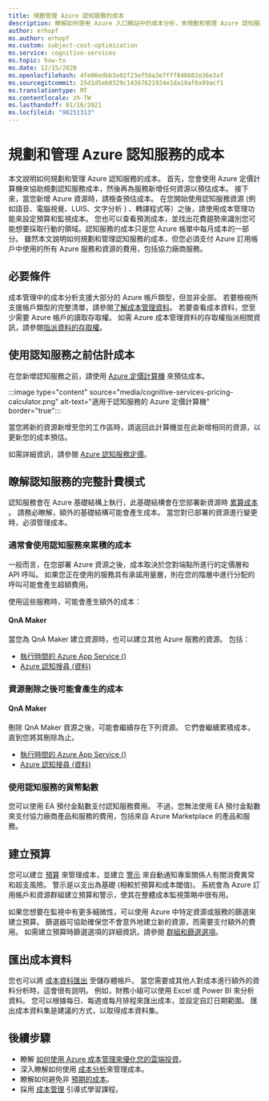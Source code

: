 ```yaml
---
title: 規劃管理 Azure 認知服務的成本
description: 瞭解如何使用 Azure 入口網站中的成本分析，來規劃和管理 Azure 認知服務的成本。
author: erhopf
ms.author: erhopf
ms.custom: subject-cost-optimization
ms.service: cognitive-services
ms.topic: how-to
ms.date: 12/15/2020
ms.openlocfilehash: 4fe06edbb3e02f23ef56a3e7fff848682e36e3af
ms.sourcegitcommit: 25d1d5eb0329c14367621924e1da19af0a99acf1
ms.translationtype: MT
ms.contentlocale: zh-TW
ms.lasthandoff: 01/16/2021
ms.locfileid: "98251313"
---
```

# <a name="plan-and-manage-costs-for-azure-cognitive-services"></a>規劃和管理 Azure 認知服務的成本

本文說明如何規劃和管理 Azure 認知服務的成本。 首先，您會使用 Azure 定價計算機來協助規劃認知服務成本，然後再為服務新增任何資源以預估成本。 接下來，當您新增 Azure 資源時，請檢查預估成本。 在您開始使用認知服務資源 (例如語音、電腦視覺、LUIS、文字分析 ) 、轉譯程式等）之後，請使用成本管理功能來設定預算和監視成本。 您也可以查看預測成本，並找出花費趨勢來識別您可能想要採取行動的領域。認知服務的成本只是您 Azure 帳單中每月成本的一部分。 雖然本文說明如何規劃和管理認知服務的成本，但您必須支付 Azure 訂用帳戶中使用的所有 Azure 服務和資源的費用，包括協力廠商服務。

## <a name="prerequisites"></a>必要條件

成本管理中的成本分析支援大部分的 Azure 帳戶類型，但並非全部。 若要檢視所支援帳戶類型的完整清單，請參閱[了解成本管理資料](../cost-management-billing/costs/understand-cost-mgt-data.md?WT.mc_id=costmanagementcontent_docsacmhorizontal_-inproduct-learn)。 若要查看成本資料，您至少需要 Azure 帳戶的讀取存取權。 如需 Azure 成本管理資料的存取權指派相關資訊，請參閱[指派資料的存取權](../cost-management/assign-access-acm-data.md?WT.mc_id=costmanagementcontent_docsacmhorizontal_-inproduct-learn)。

<!--Note for Azure service writer: If you have other prerequisites for your service, insert them here -->

## <a name="estimate-costs-before-using-cognitive-services"></a>使用認知服務之前估計成本

在您新增認知服務之前，請使用 [Azure 定價計算機](https://azure.microsoft.com/pricing/calculator/) 來預估成本。

:::image type="content" source="media/cognitive-services-pricing-calculator.png" alt-text="適用于認知服務的 Azure 定價計算機" border="true":::

當您將新的資源新增至您的工作區時，請返回此計算機並在此新增相同的資源，以更新您的成本預估。

如需詳細資訊，請參閱 [Azure 認知服務定價](https://azure.microsoft.com/pricing/details/cognitive-services/)。

## <a name="understand-the-full-billing-model-for-cognitive-services"></a>瞭解認知服務的完整計費模式

認知服務會在 Azure 基礎結構上執行，此基礎結構會在您部署新資源時 [累算成本](https://azure.microsoft.com/pricing/details/cognitive-services/) 。 請務必瞭解，額外的基礎結構可能會產生成本。 當您對已部署的資源進行變更時，必須管理成本。 

### <a name="costs-that-typically-accrue-with-cognitive-services"></a>通常會使用認知服務來累積的成本

一般而言，在您部署 Azure 資源之後，成本取決於您對端點所進行的定價層和 API 呼叫。 如果您正在使用的服務具有承諾用量層，則在您的階層中進行分配的呼叫可能會產生超額費用。

使用這些服務時，可能會產生額外的成本：

#### <a name="qna-maker"></a>QnA Maker

當您為 QnA Maker 建立資源時，也可以建立其他 Azure 服務的資源。 包括：

- [執行時間的 Azure App Service () ](https://azure.microsoft.com/pricing/details/app-service/)
- [Azure 認知搜尋 (資料) ](https://azure.microsoft.com/pricing/details/search/)
 
### <a name="costs-that-might-accrue-after-resource-deletion"></a>資源刪除之後可能會產生的成本

#### <a name="qna-maker"></a>QnA Maker

刪除 QnA Maker 資源之後，可能會繼續存在下列資源。 它們會繼續累積成本，直到您將其刪除為止。

- [執行時間的 Azure App Service () ](https://azure.microsoft.com/pricing/details/app-service/)
- [Azure 認知搜尋 (資料) ](https://azure.microsoft.com/pricing/details/search/)

### <a name="using-monetary-credit-with-cognitive-services"></a>使用認知服務的貨幣點數

您可以使用 EA 預付金點數支付認知服務費用。 不過，您無法使用 EA 預付金點數來支付協力廠商產品和服務的費用，包括來自 Azure Marketplace 的產品和服務。

## <a name="create-budgets"></a>建立預算

您可以建立 [預算](../cost-management/tutorial-acm-create-budgets.md?WT.mc_id=costmanagementcontent_docsacmhorizontal_-inproduct-learn) 來管理成本，並建立 [警示](../cost-management/cost-mgt-alerts-monitor-usage-spending.md?WT.mc_id=costmanagementcontent_docsacmhorizontal_-inproduct-learn) 來自動通知專案關係人有關消費異常和超支風險。 警示是以支出為基礎 (相較於預算和成本閾值)。 系統會為 Azure 訂用帳戶和資源群組建立預算和警示，使其在整體成本監視策略中很有用。 

如果您想要在監視中有更多細微性，可以使用 Azure 中特定資源或服務的篩選來建立預算。 篩選器可協助確保您不會意外地建立新的資源，而需要支付額外的費用。 如需建立預算時篩選選項的詳細資訊，請參閱 [群組和篩選選項](../cost-management-billing/costs/group-filter.md?WT.mc_id=costmanagementcontent_docsacmhorizontal_-inproduct-learn)。

## <a name="export-cost-data"></a>匯出成本資料

您也可以將 [成本資料匯出](../cost-management-billing/costs/tutorial-export-acm-data.md?WT.mc_id=costmanagementcontent_docsacmhorizontal_-inproduct-learn) 至儲存體帳戶。 當您需要或其他人對成本進行額外的資料分析時，這會很有説明。 例如，財務小組可以使用 Excel 或 Power BI 來分析資料。 您可以根據每日、每週或每月排程來匯出成本，並設定自訂日期範圍。 匯出成本資料集是建議的方式，以取得成本資料集。

<!--
## Other ways to manage and reduce costs for Cognitive Services

Work with Dean to complete this section in 2021.

-->

## <a name="next-steps"></a>後續步驟

- 瞭解 [如何使用 Azure 成本管理來優化您的雲端投資](../cost-management-billing/costs/cost-mgt-best-practices.md?WT.mc_id=costmanagementcontent_docsacmhorizontal_-inproduct-learn)。
- 深入瞭解如何使用 [成本分析](../cost-management-billing/costs/quick-acm-cost-analysis.md?WT.mc_id=costmanagementcontent_docsacmhorizontal_-inproduct-learn)來管理成本。
- 瞭解如何避免非 [預期的成本](../cost-management-billing/manage/getting-started.md?WT.mc_id=costmanagementcontent_docsacmhorizontal_-inproduct-learn)。
- 採用 [成本管理](https://docs.microsoft.com/learn/paths/control-spending-manage-bills?WT.mc_id=costmanagementcontent_docsacmhorizontal_-inproduct-learn) 引導式學習課程。
